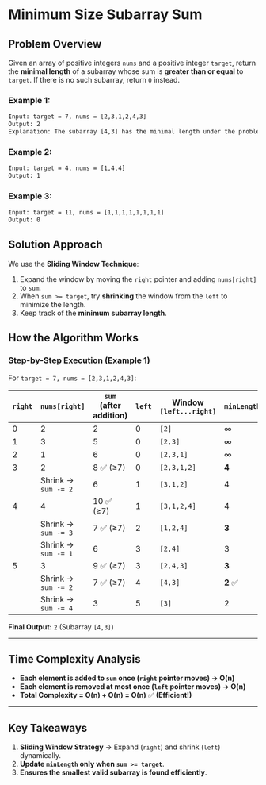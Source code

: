 # Minimum Size Subarray Sum

## Problem Overview
Given an array of positive integers `nums` and a positive integer `target`, return the **minimal length** of a subarray whose sum is **greater than or equal** to `target`. If there is no such subarray, return `0` instead.

### Example 1:
```txt
Input: target = 7, nums = [2,3,1,2,4,3]
Output: 2
Explanation: The subarray [4,3] has the minimal length under the problem constraint.
```

### Example 2:
```txt
Input: target = 4, nums = [1,4,4]
Output: 1
```

### Example 3:
```txt
Input: target = 11, nums = [1,1,1,1,1,1,1,1]
Output: 0
```

## Solution Approach
We use the **Sliding Window Technique**:
1. Expand the window by moving the `right` pointer and adding `nums[right]` to `sum`.
2. When `sum >= target`, try **shrinking** the window from the `left` to minimize the length.
3. Keep track of the **minimum subarray length**.

## **How the Algorithm Works**
### **Step-by-Step Execution (Example 1)**
For `target = 7, nums = [2,3,1,2,4,3]`:

| `right` | `nums[right]` | `sum` (after addition) | `left` | Window `[left...right]` | `minLength` |
|---------|--------------|----------------------|--------|----------------------|------------|
| 0       | 2            | 2                    | 0      | `[2]`                | ∞          |
| 1       | 3            | 5                    | 0      | `[2,3]`              | ∞          |
| 2       | 1            | 6                    | 0      | `[2,3,1]`            | ∞          |
| 3       | 2            | 8  ✅ (≥7)            | 0      | `[2,3,1,2]`          | **4**      |
|         | Shrink → `sum -= 2` | 6              | 1      | `[3,1,2]`            | 4          |
| 4       | 4            | 10 ✅ (≥7)            | 1      | `[3,1,2,4]`          | 4          |
|         | Shrink → `sum -= 3` | 7 ✅ (≥7)       | 2      | `[1,2,4]`            | **3**      |
|         | Shrink → `sum -= 1` | 6              | 3      | `[2,4]`              | 3          |
| 5       | 3            | 9 ✅ (≥7)             | 3      | `[2,4,3]`            | **3**      |
|         | Shrink → `sum -= 2` | 7 ✅ (≥7)       | 4      | `[4,3]`              | **2** ✅   |
|         | Shrink → `sum -= 4` | 3              | 5      | `[3]`                | 2          |

**Final Output:** `2` (Subarray `[4,3]`)

---

## **Time Complexity Analysis**
- **Each element is added to `sum` once (`right` pointer moves) → O(n)**
- **Each element is removed at most once (`left` pointer moves) → O(n)**
- **Total Complexity = O(n) + O(n) = O(n)** ✅ **(Efficient!)**

---

## **Key Takeaways**
1. **Sliding Window Strategy** → Expand (`right`) and shrink (`left`) dynamically.
2. **Update `minLength` only when `sum >= target`**.
3. **Ensures the smallest valid subarray is found efficiently**.